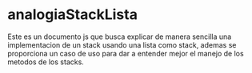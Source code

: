 # analogiaStackLista
Este es un documento js que busca explicar de manera sencilla una implementacion de un stack usando una lista como stack, ademas se proporciona un caso de uso para dar a entender mejor el manejo de los metodos de los stacks.
